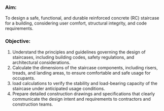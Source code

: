 
### Aim:
To design a safe, functional, and durable reinforced concrete (RC) staircase for a building, considering user comfort, structural integrity, and code requirements.

### Objective:
1) Understand the principles and guidelines governing the design of staircases, including building codes, safety regulations, and architectural considerations.
2) Calculate the dimensions of the staircase components, including risers, treads, and landing areas, to ensure comfortable and safe usage for occupants.
3) load calculations to verify the stability and load-bearing capacity of the staircase under anticipated usage conditions.
4) Prepare detailed construction drawings and specifications that clearly communicate the design intent and requirements to contractors and construction teams.
